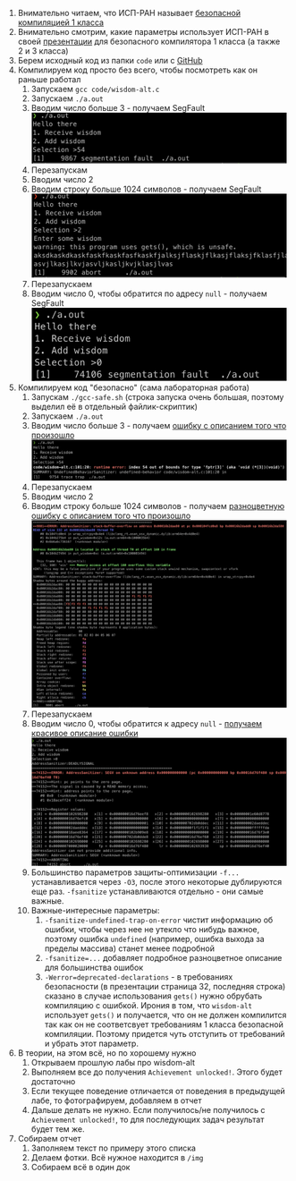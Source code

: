 1. Внимательно читаем, что ИСП-РАН называет [безопасной компиляцией 1 класса](https://www.ispras.ru/technologies/safecomp/)
2. Внимательно смотрим, какие параметры использует ИСП-РАН в 
своей [презентации](SAFEC.pdf) для безопасного компилятора 1 класса (а также 2 и 
3 класса) 
3. Берем исходный код из папки `code` или с [GitHub](https://github.com/KarenWest/softwareSecurity/blob/master/wisdom-alt.c)
4. Компилируем код просто без всего, чтобы посмотреть как он раньше работал
   1. Запускаем `gcc code/wisdom-alt.c`
   2. Запускаем `./a.out`
   3. Вводим число больше 3 - получаем SegFault ![img1](./img/undefined-behavior-segfault.png)
   4. Перезапускам
   5. Вводим число 2
   6. Вводим строку больше 1024 символов - получаем SegFault ![img2](./img/address-segfault.png)
   7. Перезапускаем
   8. Вводим число 0, чтобы обратится по адресу `null` - получаем SegFault ![img2a](./img/nullref-segfault.png)
5. Компилируем код "безопасно" (сама лабораторная работа)
   1. Запускам `./gcc-safe.sh` (строка запуска очень большая, поэтому выделил её в 
   отдельный файлик-скриптик)
   2. Запускаем `./a.out`
   3. Вводим число больше 3 - получаем [ошибку с описанием того что 
   произошло](./output/undefined-behavior-sanitizer.log) ![img3](./img/undefined-behavior-sanitizer.png)
   4. Перезапускаем 
   5. Вводим число 2
   6. Вводим строку больше 1024 символов - получаем [разноцветную ошибку с описанием
   того что произошло](./output/address-sanitizer.log) ![img4](./img/address-sanitizer.png)
   7. Перезапускаем
   8. Вводим число 0, чтобы обратится к адресу `null` - [получаем красивое описание 
   ошибки](./output/nullref-sanitizer.log) ![img4a](./img/nullref-sanitizer.png) 
   9. Большинство параметров защиты-оптимизации `-f...` устанавливается через `-O3`, 
   после этого некоторые дублируются еще раз. `-fsanitize` устанавливаются отдельно - 
   они самые важные.
   10. Важные-интересные параметры:
       1. `-fsanitize-undefined-trap-on-error` чистит информацию об ошибки, чтобы через 
       нее не утекло что нибудь важное, поэтому ошибка `undefined` (например, ошибка 
       выхода за пределы массива) станет менее подробной
       2. `-fsanitize=...` добавляет подробное разноцветное описание для большинства ошибок
       3. `-Werror=deprecated-declarations` - в требованиях безопасности (в презентации 
       страница 32, последняя строка) сказано в случае использования `gets()` нужно обрубать 
       компиляцию с ошибкой. Ирония в том, что `wisdom-alt` использует `gets()` и получается, 
       что он не должен компилится так как он не соответсвует требованиям 1 класса безопасной 
       компиляции. Поэтому придется чуть отступить от требований и убрать этот параметр.
6. В теории, на этом всё, но по хорошему нужно
   1. Открываем прошлую лабы про wisdom-alt
   2. Выполняем все до получения `Achievement unlocked!`. Этого будет достаточно
   3. Если текущее поведение отличается от поведения в предыдущей лабе, то фотографируем, 
   добавляем в отчет
   4. Дальше делать не нужно. Если получилось/не получилось с `Achievement unlocked!`, то 
   для последующих задач результат будет тем же.
7. Собираем отчет
   1. Заполняем текст по примеру этого списка
   2. Делаем фотки. Всё нужное находится в `/img`
   3. Собираем всё в один док 